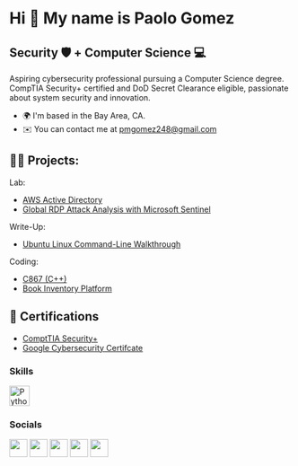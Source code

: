 Hi 👋 My name is Paolo Gomez
===============================

Security 🛡️ + Computer Science 💻
---------------------------------
Aspiring cybersecurity professional pursuing a Computer Science degree. CompTIA Security+ certified and DoD Secret Clearance eligible, passionate about system security and innovation.

* 🌍  I'm based in the Bay Area, CA.
* ✉️  You can contact me at [pmgomez248@gmail.com](mailto:pmgomez248@gmail.com)

<h2>👨‍💻 Projects:</h2>

 Lab:
 - [AWS Active Directory](https://github.com/pattherogue/AWS-Active-Directory-Lab/blob/main/README.md)
 - [Global RDP Attack Analysis with Microsoft Sentinel](https://github.com/pattherogue/SIEM-Lab/blob/main/README.md)
   
 Write-Up:
 - [Ubuntu Linux Command-Line Walkthrough](https://github.com/pattherogue/Ubuntu-CLI-Essentials/blob/main/README.md)

 Coding:
 - [C867 (C++)](https://github.com/pattherogue/C867)
 - [Book Inventory Platform](https://github.com/pattherogue/Book-Inventory-Platform)

<h2>📃 Certifications</h2>

 - [ComptTIA Security+](https://www.credly.com/badges/6e9dcd3b-a631-4b78-9356-1c3f1199beb6)
 - [Google Cybersecurity Certifcate](https://www.credly.com/badges/d976f13b-25df-43c2-8c7f-97d697018c57)

### Skills

<p align="left">
<a href="https://www.python.org/" target="_blank" rel="noreferrer"><img src="https://raw.githubusercontent.com/danielcranney/readme-generator/main/public/icons/skills/python-colored.svg" width="36" height="36" alt="Python" /></a>
</p>

### Socials

<p align="left"> <a href="https://www.github.com/pattherogue" target="_blank" rel="noreferrer"><img src="https://raw.githubusercontent.com/danielcranney/readme-generator/main/public/icons/socials/github-dark.svg" width="32" height="32" /></a> <a href="http://www.instagram.com/pattherogue" target="_blank" rel="noreferrer"><img src="https://raw.githubusercontent.com/danielcranney/readme-generator/main/public/icons/socials/instagram.svg" width="32" height="32" /></a> <a href="https://www.linkedin.com/in/paolomgomez/" target="_blank" rel="noreferrer"><img src="https://raw.githubusercontent.com/danielcranney/readme-generator/main/public/icons/socials/linkedin.svg" width="32" height="32" /></a> <a href="https://www.twitter.com/pattherogue" target="_blank" rel="noreferrer"><img src="https://raw.githubusercontent.com/danielcranney/readme-generator/main/public/icons/socials/twitter.svg" width="32" height="32" /></a> <a href="https://www.youtube.com/@pattherogue" target="_blank" rel="noreferrer"><img src="https://raw.githubusercontent.com/danielcranney/readme-generator/main/public/icons/socials/youtube.svg" width="32" height="32" /></a></p>


